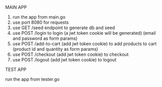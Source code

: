 MAIN APP

1. run the app from main.go
2. use port 8080 for requests
3. use GET /seed endpoint to generate db and seed
4. use POST /login to login (a jwt token cookie will be generated) (email and password as form params)
5. use POST /add-to-cart (add jwt token cookie) to add products to cart (product id and quantity as form params) 
6. use POST /checkout (add jwt token cookie) to checkout
7. use POST /logout (add jwt token cookie) to logout

TEST APP

run the app from tester.go